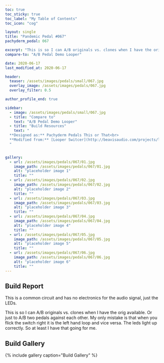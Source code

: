 ```yaml
---
toc: true
toc_sticky: true
toc_label: "My Table of Contents"
toc_icon: "cog"

layout: single
title: "Pandemic Pedal #067"
pachyderm_pedal: 067

excerpt: "This is so I can A/B originals vs. clones when I have the orig available. Or just to A/B two pedals against each other. My only mistake is that when you flick the switch right it is the left hand loop and vice versa. The leds light up correctly. So at least I have that going for me."
compare-to: "A/B Pedal Demo Looper"

date: 2020-06-17
last_modified_at: 2020-06-17

header:
  teaser: /assets/images/pedals/small/067.jpg
  overlay_image: /assets/images/pedals/067.jpg
  overlay_filter: 0.5

author_profile_end: true

sidebar:
  - image: /assets/images/pedals/small/067.jpg
  - title: "Compare to"
    text: "A/B Pedal Demo Looper"
  - title: "Build Resources"
    text: "
  **Designed as:** Pachyderm Pedals This or That<br>
  **Modified from:** [Looper Switcer](http://beavisaudio.com/projects/looperswitcher/)
  "


gallery:
  - url: /assets/images/pedals/067/01.jpg
    image_path: /assets/images/pedals/067/01.jpg
    alt: "placeholder image 1"
    title: ""
  - url: /assets/images/pedals/067/02.jpg
    image_path: /assets/images/pedals/067/02.jpg
    alt: "placeholder image 2"
    title: ""
  - url: /assets/images/pedals/067/03.jpg
    image_path: /assets/images/pedals/067/03.jpg
    alt: "placeholder image 3"
    title: ""
  - url: /assets/images/pedals/067/04.jpg
    image_path: /assets/images/pedals/067/04.jpg
    alt: "placeholder image 4"
    title: ""
  - url: /assets/images/pedals/067/05.jpg
    image_path: /assets/images/pedals/067/05.jpg
    alt: "placeholder image 5"
    title: ""
  - url: /assets/images/pedals/067/06.jpg
    image_path: /assets/images/pedals/067/06.jpg
    alt: "placeholder image 6"
    title: ""
---
```


## Build Report

This is a common circuit and has no electronics for the audio signal, just the LEDs.

This is so I can A/B originals vs. clones when I have the orig available. Or just to A/B two pedals against each other. My only mistake is that when you flick the switch right it is the left hand loop and vice versa. The leds light up correctly. So at least I have that going for me.

## Build Gallery

{% include gallery caption="Build Gallery" %}
